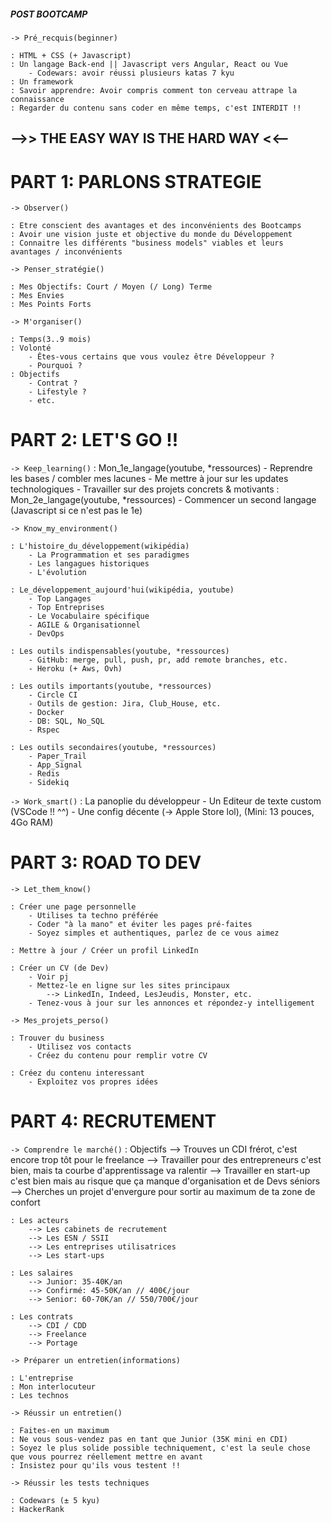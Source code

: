 ##### POST BOOTCAMP

`-> Pré_recquis(beginner)`

    : HTML + CSS (+ Javascript)
    : Un langage Back-end || Javascript vers Angular, React ou Vue
    	- Codewars: avoir réussi plusieurs katas 7 kyu
    : Un framework
    : Savoir apprendre: Avoir compris comment ton cerveau attrape la connaissance
    : Regarder du contenu sans coder en même temps, c'est INTERDIT !!

## -->> THE EASY WAY IS THE HARD WAY <<--

# PART 1: PARLONS STRATEGIE

`-> Observer()`

    : Etre conscient des avantages et des inconvénients des Bootcamps
    : Avoir une vision juste et objective du monde du Développement
    : Connaitre les différents "business models" viables et leurs avantages / inconvénients

`-> Penser_stratégie()`

    : Mes Objectifs: Court / Moyen (/ Long) Terme
    : Mes Envies
    : Mes Points Forts

`-> M'organiser()`

    : Temps(3..9 mois)
    : Volonté
    	- Êtes-vous certains que vous voulez être Développeur ?
    	- Pourquoi ?
    : Objectifs
    	- Contrat ?
    	- Lifestyle ?
    	- etc.

# PART 2: LET'S GO !!

`-> Keep_learning()`
: Mon_1e_langage(youtube, *ressources) - Reprendre les bases / combler mes lacunes - Me mettre à jour sur les updates technologiques - Travailler sur des projets concrets & motivants
: Mon_2e_langage(youtube, *ressources) - Commencer un second langage (Javascript si ce n'est pas le 1e)

`-> Know_my_environment()`

    : L'histoire_du_développement(wikipédia)
    	- La Programmation et ses paradigmes
    	- Les langagues historiques
    	- L'évolution

    : Le_développement_aujourd'hui(wikipédia, youtube)
    	- Top Langages
    	- Top Entreprises
    	- Le Vocabulaire spécifique
    	- AGILE & Organisationnel
    	- DevOps

    : Les outils indispensables(youtube, *ressources)
    	- GitHub: merge, pull, push, pr, add remote branches, etc.
    	- Heroku (+ Aws, Ovh)

    : Les outils importants(youtube, *ressources)
    	- Circle CI
    	- Outils de gestion: Jira, Club_House, etc.
    	- Docker
    	- DB: SQL, No_SQL
    	- Rspec

    : Les outils secondaires(youtube, *ressources)
    	- Paper_Trail
    	- App_Signal
    	- Redis
    	- Sidekiq

`-> Work_smart()`
: La panoplie du développeur - Un Editeur de texte custom (VSCode !! ^^) - Une config décente (-> Apple Store lol), (Mini: 13 pouces, 4Go RAM)

# PART 3: ROAD TO DEV

`-> Let_them_know()`

    : Créer une page personnelle
    	- Utilises ta techno préférée
    	- Coder "à la mano" et éviter les pages pré-faites
    	- Soyez simples et authentiques, parlez de ce vous aimez

    : Mettre à jour / Créer un profil LinkedIn

    : Créer un CV (de Dev)
    	- Voir pj
    	- Mettez-le en ligne sur les sites principaux
    		--> LinkedIn, Indeed, LesJeudis, Monster, etc.
    	- Tenez-vous à jour sur les annonces et répondez-y intelligement

`-> Mes_projets_perso()`

    : Trouver du business
    	- Utilisez vos contacts
    	- Créez du contenu pour remplir votre CV

    : Créez du contenu interessant
    	- Exploitez vos propres idées

# PART 4: RECRUTEMENT

`-> Comprendre le marché()`
: Objectifs
--> Trouves un CDI frérot, c'est encore trop tôt pour le freelance
--> Travailler pour des entrepreneurs c'est bien, mais ta courbe d'apprentissage va ralentir
--> Travailler en start-up c'est bien mais au risque que ça manque d'organisation et de Devs séniors
--> Cherches un projet d'envergure pour sortir au maximum de ta zone de confort

    : Les acteurs
    	--> Les cabinets de recrutement
    	--> Les ESN / SSII
    	--> Les entreprises utilisatrices
    	--> Les start-ups

    : Les salaires
    	--> Junior: 35-40K/an
    	--> Confirmé: 45-50K/an // 400€/jour
    	--> Senior: 60-70K/an // 550/700€/jour

    : Les contrats
    	--> CDI / CDD
    	--> Freelance
    	--> Portage

`-> Préparer un entretien(informations)`

    : L'entreprise
    : Mon interlocuteur
    : Les technos

`-> Réussir un entretien()`

    : Faites-en un maximum
    : Ne vous sous-vendez pas en tant que Junior (35K mini en CDI)
    : Soyez le plus solide possible techniquement, c'est la seule chose que vous pourrez réellement mettre en avant
    : Insistez pour qu'ils vous testent !!

`-> Réussir les tests techniques`

    : Codewars (± 5 kyu)
    : HackerRank
